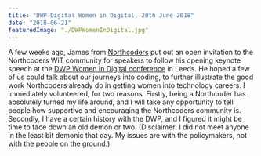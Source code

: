 ```yaml
---
title: "DWP Digital Women in Digital, 20th June 2018"
date: "2018-06-21"
featuredImage: "./DWPWomenInDigital.jpg"
---
```


A few weeks ago, James from [Northcoders](https://www.northcoders.com) put out an open invitation to the Northcoders WiT community for speakers to follow his opening keynote speech at the [DWP Women in Digital conference](https://dwpdigital.blog.gov.uk/2018/05/30/introducing-our-second-women-in-digital-event/) in Leeds. He hoped a few of us could talk about our journeys into coding, to further illustrate the good work Northcoders already do in getting women into technology careers. I immediately volunteered, for two reasons. Firstly, being a Northcoder has absolutely turned my life around, and I will take any opportunity to tell people how supportive and encouraging the Northcoders community is. Secondly, I have a certain history with the DWP, and I figured it might be time to face down an old demon or two. (Disclaimer: I did not meet anyone in the least bit demonic that day. My issues are with the policymakers, not with the people on the ground.)
<!-- 
[DWP Digital guest post by James: Changing workplace dynamics](https://dwpdigital.blog.gov.uk/2018/06/18/guest-post-changing-workplace-dynamics/)

Going into this, I had a good idea of the sort of impact James’ keynote would have on the conference. He’s passionate about gender equality and diversity not just in the tech world but in the workplace full stop. I wouldn’t have been able to become a Northcoder if it hadn’t been for their Women in Tech scholarships. I think the statement James made about diffusion of responsibility gave the whole audience food for thought - our efforts may seem tiny and insignificant, but they are part of a massive whole and we can, in fact, have a great influence when we pull together.

“No snowflake feels responsible in an avalanche.” – Voltaire

What I wasn’t prepared for, however, was the impact that [Emily](https://twitter.com/emily_walker_96), [Bernie](https://twitter.com/BernieSnell) and I would have on the day. I had no idea that sharing our stories would be so powerful. Emily talked about how imposter syndrome affects us all. Bernie shared the importance of seeing people like ourselves succeeding at what we want to do. And I, in terrified demon-fighting form, spoke for the first time in public about the impact domestic abuse had on me, and why having a community telling you “yes, you can” is so vital.

“Stand before the people you fear and speak your mind - even if your voice shakes.” – Maggie Kuhn

The rest of the morning was full of good stories coming out of the women-in-tech world. [Amanda Neylon](https://twitter.com/amandaneylon) showed us the great work that our wonderful NHS is doing to promote inclusion and accessibility. Sumit Mistry and [Christie Fidura](https://twitter.com/cfidurauk) explained the ‘ohana’ ethic at Salesforce, and showcased their [Trailblazers](https://trailhead.salesforce.com/en/trailblazers). During the following panel discussion with Christie, Amanda and our own [Alanna](https://twitter.com/AlannaIllo), Christie mentioned me by name at one point, which was a hugely humbling moment. Going from a moment where I talked about my voice being taken away to a moment where somebody recognised and amplified my voice was just… mindblowing.

I wish I had a Hogwarts-style time turner so that I could have attended all the breakout sessions in the afternoon, especially the sessions on neurodiversity and the LGBT+ community. One point that got raised in the session on intersectionality and BAME, headed up by [Tia Priest](https://twitter.com/Tia_Priest), really summed up the day for me: People aren’t statistics or labels. We’re complex beings with unique stories, and sharing those stories helps us to understand each other more. Reducing someone down to their “otherness” from ourselves is counterproductive. We all have far more in common than we do at first glance.

I don’t know if or how sharing my own story will continue to have an impact beyond the conference. But what I do know is that next time I share my story, my voice will shake a little less.

I want to thank everyone that attended that day for making the event the inspiration that it was. I hope I’ve managed to follow everyone who tweeted about it! It’s my hope that we women of the digital world continue to be the role models that women of the future need to see.

“Feel the fear and do it anyway.” – Susan Jeffers

[DWPWID Twitter moment](https://twitter.com/i/moments/1009365383567020034) -->
